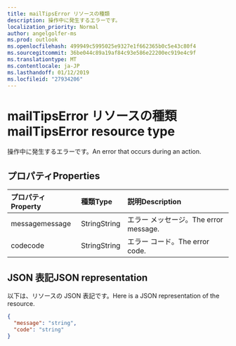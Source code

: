 ```yaml
---
title: mailTipsError リソースの種類
description: 操作中に発生するエラーです。
localization_priority: Normal
author: angelgolfer-ms
ms.prod: outlook
ms.openlocfilehash: 499949c5995025e9327e1f662365b0c5e43c80f4
ms.sourcegitcommit: 36be044c89a19af84c93e586e22200ec919e4c9f
ms.translationtype: MT
ms.contentlocale: ja-JP
ms.lasthandoff: 01/12/2019
ms.locfileid: "27934206"
---
```

# <a name="mailtipserror-resource-type"></a><span data-ttu-id="73c20-103">mailTipsError リソースの種類</span><span class="sxs-lookup"><span data-stu-id="73c20-103">mailTipsError resource type</span></span>

<span data-ttu-id="73c20-104">操作中に発生するエラーです。</span><span class="sxs-lookup"><span data-stu-id="73c20-104">An error that occurs during an action.</span></span>

## <a name="properties"></a><span data-ttu-id="73c20-105">プロパティ</span><span class="sxs-lookup"><span data-stu-id="73c20-105">Properties</span></span>
| <span data-ttu-id="73c20-106">プロパティ</span><span class="sxs-lookup"><span data-stu-id="73c20-106">Property</span></span>     | <span data-ttu-id="73c20-107">種類</span><span class="sxs-lookup"><span data-stu-id="73c20-107">Type</span></span>   |<span data-ttu-id="73c20-108">説明</span><span class="sxs-lookup"><span data-stu-id="73c20-108">Description</span></span>|
|:-----|:-----|:-----|
| <span data-ttu-id="73c20-109">message</span><span class="sxs-lookup"><span data-stu-id="73c20-109">message</span></span> | <span data-ttu-id="73c20-110">String</span><span class="sxs-lookup"><span data-stu-id="73c20-110">String</span></span> | <span data-ttu-id="73c20-111">エラー メッセージ。</span><span class="sxs-lookup"><span data-stu-id="73c20-111">The error message.</span></span> |
| <span data-ttu-id="73c20-112">code</span><span class="sxs-lookup"><span data-stu-id="73c20-112">code</span></span> | <span data-ttu-id="73c20-113">String</span><span class="sxs-lookup"><span data-stu-id="73c20-113">String</span></span> | <span data-ttu-id="73c20-114">エラー コード。</span><span class="sxs-lookup"><span data-stu-id="73c20-114">The error code.</span></span> |

## <a name="json-representation"></a><span data-ttu-id="73c20-115">JSON 表記</span><span class="sxs-lookup"><span data-stu-id="73c20-115">JSON representation</span></span>

<span data-ttu-id="73c20-116">以下は、リソースの JSON 表記です。</span><span class="sxs-lookup"><span data-stu-id="73c20-116">Here is a JSON representation of the resource.</span></span>

<!-- {
  "blockType": "resource",
  "optionalProperties": [

  ],
  "@odata.type": "microsoft.graph.mailTipsError"
}-->

```json
{
  "message": "string",
  "code": "string"
}

```

<!-- uuid: 8fcb5dbc-d5aa-4681-8e31-b001d5168d79
2015-10-25 14:57:30 UTC -->
<!-- {
  "type": "#page.annotation",
  "description": "mailTipsError resource",
  "keywords": "",
  "section": "documentation",
  "tocPath": ""
}-->
